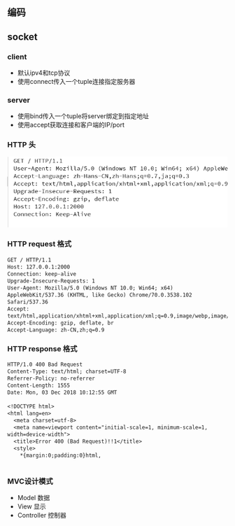 ## 编码
## socket
### client
- 默认ipv4和tcp协议
- 使用connect传入一个tuple连接指定服务器
### server
- 使用bind传入一个tuple将server绑定到指定地址
- 使用accept获取连接和客户端的IP/port
### HTTP 头
![http headers](https://github.com/marilyn6483/python-flask-project/blob/master/1543836938.png)

### HTTP request 格式
```
GET / HTTP/1.1
Host: 127.0.0.1:2000
Connection: keep-alive
Upgrade-Insecure-Requests: 1
User-Agent: Mozilla/5.0 (Windows NT 10.0; Win64; x64) AppleWebKit/537.36 (KHTML, like Gecko) Chrome/70.0.3538.102 Safari/537.36
Accept: text/html,application/xhtml+xml,application/xml;q=0.9,image/webp,image/apng,*/*;q=0.8
Accept-Encoding: gzip, deflate, br
Accept-Language: zh-CN,zh;q=0.9
```
### HTTP response 格式
```
HTTP/1.0 400 Bad Request
Content-Type: text/html; charset=UTF-8
Referrer-Policy: no-referrer
Content-Length: 1555
Date: Mon, 03 Dec 2018 10:12:55 GMT

<!DOCTYPE html>
<html lang=en>
  <meta charset=utf-8>
  <meta name=viewport content="initial-scale=1, minimum-scale=1, width=device-width">
  <title>Error 400 (Bad Request)!!1</title>
  <style>
    *{margin:0;padding:0}html,
	
```

### MVC设计模式
- Model 数据
- View  显示
- Controller  控制器